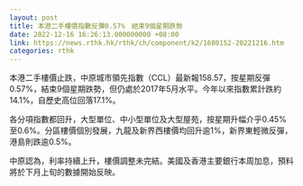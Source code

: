 ```yaml
---
layout: post
title: 本港二手樓價指數反彈0.57%　結束9個星期跌勢
date: 2022-12-16 16:26:13.000000000 +08:00
link: https://news.rthk.hk/rthk/ch/component/k2/1680152-20221216.htm
categories: rthk
---
```


本港二手樓價止跌，中原城市領先指數（CCL）最新報158.57，按星期反彈0.57%，結束9個星期跌勢，但仍處於2017年5月水平。今年以來指數累計跌約14.1%，自歷史高位回落17.1%。

各分項指數都回升，大型單位、中小型單位及大型屋苑，按星期升幅介乎0.45%至0.6%。分區樓價個別發展，九龍及新界西樓價均回升逾1%，新界東輕微反彈，港島則跌逾0.5%。

中原認為，利率持續上升，樓價調整未完結。美國及香港主要銀行本周加息，預料將於下月上旬的數據開始反映。
